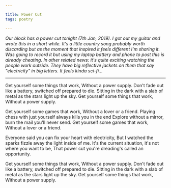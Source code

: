 ```yaml
---

title: Power Cut
tags: poetry

---
```


_Our block has a power cut tonight (7th Jan, 2019). I got out my guitar and wrote this in a short while. It's a little country song probably worth discarding but as the moment that inspired it feels different I'm sharing it. Was going to record it but using my laptop battery and phone to post this is already cheating. In other related news: it's quite exciting watching the people work outside. They have big reflective jackets on them that say "electricity" in big letters. It feels kinda sci-fi..._

---

Get yourself some things that work,
Without a power supply.
Don't fade out like a battery, switched off prepared to die.
Sitting in the dark with a slab of metal as the stars light up the sky.
Get yourself some things that work,
Without a power supply.

Get yourself some games that work,
Without a lover or a friend.
Playing chess with just yourself always kills you in the end
Explore without a mirror, burn the mail you'll never send.
Get yourself some games that work,
Without a lover or a friend.

Everyone said you can fix your heart with electricity,
But I watched the sparks fizzle away the light inside of me.
It's the current situation, it's not where you want to be,
That power cut you're dreading's called an opportunity.

Get yourself some things that work,
Without a power supply.
Don't fade out like a battery, switched off prepared to die.
Sitting in the dark with a slab of metal as the stars light up the sky.
Get yourself some things that work,
Without a power supply.